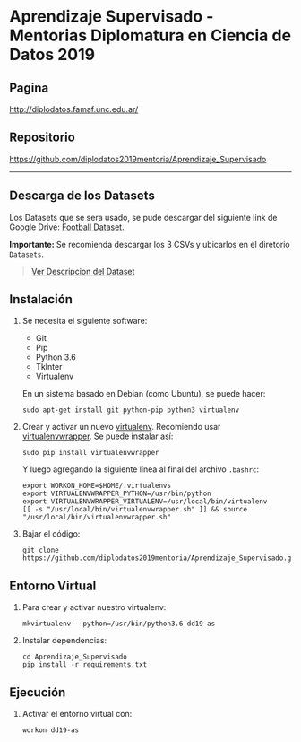 Aprendizaje Supervisado - Mentorias Diplomatura en Ciencia de Datos 2019
========================================================================

Pagina
------

http://diplodatos.famaf.unc.edu.ar/


Repositorio
-----------

https://github.com/diplodatos2019mentoria/Aprendizaje_Supervisado

-------------------------------------------------------------------------------

Descarga de los Datasets
------------------------

Los Datasets que se sera usado, se pude descargar del siguiente link de Google Drive: 
[Football Dataset](https://drive.google.com/drive/folders/1kpqLVQ4FKzzlEFiku45U42tQameso8Dt?usp=sharing).

**Importante:** Se recomienda descargar los 3 CSVs y ubicarlos en el diretorio `Datasets`.

> [Ver Descripcion del Dataset](./Dataset_Description.md)


Instalación
-----------

1.  Se necesita el siguiente software:

    -   Git
    -   Pip
    -   Python 3.6
    -   TkInter
    -   Virtualenv

    En un sistema basado en Debian (como Ubuntu), se puede hacer:

        sudo apt-get install git python-pip python3 virtualenv

2.  Crear y activar un nuevo [virtualenv]. Recomiendo usar [virtualenvwrapper]. Se puede instalar así:

        sudo pip install virtualenvwrapper

    Y luego agregando la siguiente línea al final del archivo `.bashrc`:

        export WORKON_HOME=$HOME/.virtualenvs
        export VIRTUALENVWRAPPER_PYTHON=/usr/bin/python
        export VIRTUALENVWRAPPER_VIRTUALENV=/usr/local/bin/virtualenv
        [[ -s "/usr/local/bin/virtualenvwrapper.sh" ]] && source "/usr/local/bin/virtualenvwrapper.sh"

3.  Bajar el código:

        git clone https://github.com/diplodatos2019mentoria/Aprendizaje_Supervisado.git


Entorno Virtual
---------------

1.  Para crear y activar nuestro virtualenv:

        mkvirtualenv --python=/usr/bin/python3.6 dd19-as

4.  Instalar dependencias:

        cd Aprendizaje_Supervisado
        pip install -r requirements.txt


Ejecución
---------

1.  Activar el entorno virtual con:

        workon dd19-as



<!---------------------- Links ---------------------->
[virtualenv]: http://virtualenv.readthedocs.org/en/latest/virtualenv.html
[virtualenvwrapper]: http://virtualenvwrapper.readthedocs.org/en/latest/install.html#basic-installation
